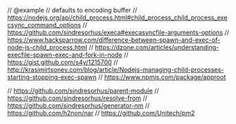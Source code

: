// @example
// defaults to encoding buffer
// https://nodejs.org/api/child_process.html#child_process_child_process_execsync_command_options
// https://github.com/sindresorhus/execa#execasyncfile-arguments-options
// https://www.hacksparrow.com/difference-between-spawn-and-exec-of-node-js-child_process.html
// https://dzone.com/articles/understanding-execfile-spawn-exec-and-fork-in-node
// https://gist.github.com/s4y/1215700
// http://krasimirtsonev.com/blog/article/Nodejs-managing-child-processes-starting-stopping-exec-spawn
// https://www.npmjs.com/package/approot

// https://github.com/sindresorhus/parent-module
// https://github.com/sindresorhus/resolve-from
// https://github.com/sindresorhus/generator-nm
// https://github.com/h2non/nar
// https://github.com/Unitech/pm2
